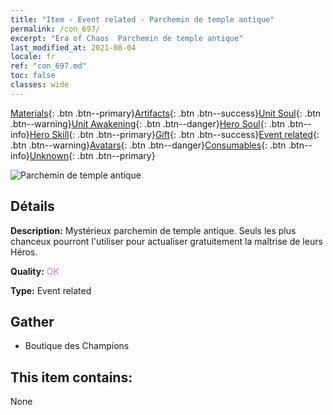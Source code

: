 ```yaml
---
title: "Item - Event related - Parchemin de temple antique"
permalink: /con_697/
excerpt: "Era of Chaos  Parchemin de temple antique"
last_modified_at: 2021-08-04
locale: fr
ref: "con_697.md"
toc: false
classes: wide
---
```

 [Materials](/ItemsFR/){: .btn .btn--primary}[Artifacts](/ItemsFR/Artifacts/){: .btn .btn--success}[Unit Soul](/ItemsFR/UnitSoul/){: .btn .btn--warning}[Unit Awakening](/ItemsFR/UnitAwakening/){: .btn .btn--danger}[Hero Soul](/ItemsFR/HeroSoul/){: .btn .btn--info}[Hero Skill](/ItemsFR/HeroSkill/){: .btn .btn--primary}[Gift](/ItemsFR/Gift/){: .btn .btn--success}[Event related](/ItemsFR/Events/){: .btn .btn--warning}[Avatars](/ItemsFR/Avatars/){: .btn .btn--danger}[Consumables](/ItemsFR/Consumables/){: .btn .btn--info}[Unknown](/ItemsFR/Unknown/){: .btn .btn--primary}

 ![Parchemin de temple antique](/images/t/i_373.png)

## Détails
 **Description:** Mystérieux parchemin de temple antique. Seuls les plus chanceux pourront l'utiliser pour actualiser gratuitement la maîtrise de leurs Héros.

 **Quality:** <span style="color: #DA70D6">OK</span>

 **Type:** Event related

## Gather

*    Boutique des Champions 

## This item contains:

  None

